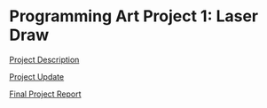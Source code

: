 # Programming Art Project 1: Laser Draw

[Project Description](Project1_Review1.pdf)

[Project Update](Project1_Review2.pdf)

[Final Project Report](Final_Presentation.pptx)
